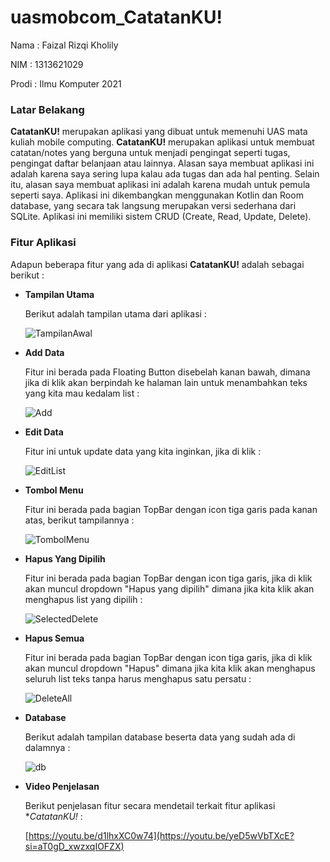 # uasmobcom_CatatanKU!

Nama : Faizal Rizqi Kholily

NIM : 1313621029

Prodi : Ilmu Komputer 2021

### Latar Belakang

**CatatanKU!** merupakan aplikasi yang dibuat untuk memenuhi UAS mata kuliah mobile computing. **CatatanKU!** merupakan aplikasi untuk membuat catatan/notes yang berguna untuk menjadi pengingat seperti tugas, pengingat daftar belanjaan atau lainnya. Alasan saya membuat aplikasi ini adalah karena saya sering lupa kalau ada tugas dan ada hal penting. Selain itu, alasan saya membuat aplikasi ini adalah karena mudah untuk pemula seperti saya. Aplikasi ini dikembangkan menggunakan Kotlin dan Room database, yang secara tak langsung merupakan versi sederhana dari SQLite. Aplikasi ini memiliki sistem CRUD (Create, Read, Update, Delete).

### Fitur Aplikasi

Adapun beberapa fitur yang ada di aplikasi **CatatanKU!** adalah sebagai berikut :

- **Tampilan Utama**

  Berikut adalah tampilan utama dari aplikasi : 
  
  ![TampilanAwal](https://github.com/faizalrizqikholily/uasmobcom_CatatanKU/assets/114045138/50da2166-dead-4726-ab40-55542f992e87)


- **Add Data**

  Fitur ini berada pada Floating Button disebelah kanan bawah, dimana jika di klik akan berpindah ke halaman lain untuk menambahkan teks yang kita mau kedalam list :

  ![Add](https://github.com/faizalrizqikholily/uasmobcom_CatatanKU/assets/114045138/1ef72a72-421f-4661-9ff1-a6548025cf8c)


- **Edit Data**

  Fitur ini untuk update data yang kita inginkan, jika di klik :

  ![EditList](https://github.com/faizalrizqikholily/uasmobcom_CatatanKU/assets/114045138/32b6a583-0bad-47ab-b4b9-2aa7d31781f0)
  
   
- **Tombol Menu**

  Fitur ini berada pada bagian TopBar dengan icon tiga garis pada kanan atas, berikut tampilannya :

  ![TombolMenu](https://github.com/faizalrizqikholily/uasmobcom_CatatanKU/assets/114045138/d03d9344-bd3d-41ed-8678-a77eaec6c414)

  
- **Hapus Yang Dipilih**

  Fitur ini berada pada bagian TopBar dengan icon tiga garis, jika di klik akan muncul dropdown "Hapus yang dipilih" dimana jika kita klik akan menghapus list yang dipilih :

  ![SelectedDelete](https://github.com/faizalrizqikholily/uasmobcom_CatatanKU/assets/114045138/d427c206-4b99-4a71-a460-077435baacf3)

  
- **Hapus Semua**

  Fitur ini berada pada bagian TopBar dengan icon tiga garis, jika di klik akan muncul dropdown "Hapus" dimana jika kita klik akan menghapus seluruh list teks tanpa harus menghapus satu persatu :

  ![DeleteAll](https://github.com/faizalrizqikholily/uasmobcom_CatatanKU/assets/114045138/cbb75bdc-f7be-497f-83b5-5d8ad669ea43)


- **Database**

  Berikut adalah tampilan database beserta data yang sudah ada di dalamnya :

  ![db](https://github.com/faizalrizqikholily/uasmobcom_CatatanKU/assets/114045138/276e13dc-f386-40dc-b490-ca4e57b03db0)


- **Video Penjelasan**

  Berikut penjelasan fitur secara mendetail terkait fitur aplikasi **CatatanKU!* :

  [https://youtu.be/d1lhxXC0w74](https://youtu.be/yeD5wVbTXcE?si=aT0gD_xwzxqIOFZX)

